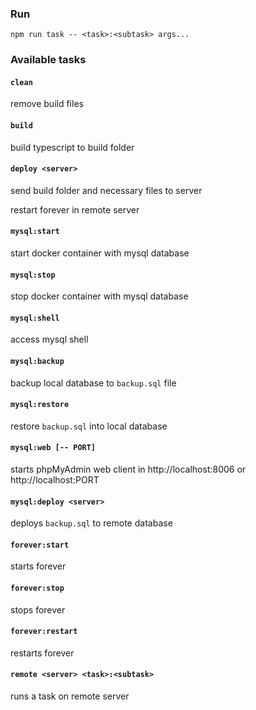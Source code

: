 

### Run

```
npm run task -- <task>:<subtask> args...
```

### Available tasks


#### `clean`

remove build files


#### `build`

build typescript to build folder


#### `deploy <server>`

send build folder and necessary files to server

restart forever in remote server


#### `mysql:start`

start docker container with mysql database


#### `mysql:stop`

stop docker container with mysql database


#### `mysql:shell`

access mysql shell


#### `mysql:backup`

backup local database to `backup.sql` file


#### `mysql:restore`

restore `backup.sql` into local database


#### `mysql:web [-- PORT]`

starts phpMyAdmin web client in http://localhost:8006 or http://localhost:PORT


#### `mysql:deploy <server>`

deploys `backup.sql` to remote database


#### `forever:start`

starts forever


#### `forever:stop`

stops forever


#### `forever:restart`

restarts forever


#### `remote <server> <task>:<subtask>`

runs a task on remote server
